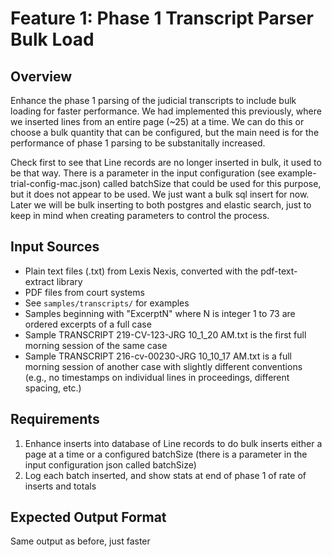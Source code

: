 # Feature 1: Phase 1 Transcript Parser Bulk Load

## Overview

Enhance the phase 1 parsing of the judicial transcripts to include bulk loading for faster performance.  We had implemented this previously, where we inserted lines from an entire page (~25) at a time.  We can do this or choose a bulk quantity that can be configured, but the main need is for the performance of phase 1 parsing to be substanitally increased.

Check first to see that Line records are no longer inserted in bulk, it used to be that way.  There is a parameter in the input configuration (see example-trial-config-mac.json) called batchSize that could be used for this purpose, but it does not appear to be used.  We just want a bulk sql insert for now. Later we will be bulk inserting to both postgres and elastic search, just to keep in mind when creating parameters to control the process.            

## Input Sources
- Plain text files (.txt) from Lexis Nexis, converted with the pdf-text-extract library
- PDF files from court systems
- See `samples/transcripts/` for examples
- Samples beginning with "ExcerptN" where N is integer 1 to 73 are ordered excerpts of a full case
- Sample TRANSCRIPT 219-CV-123-JRG 10_1_20 AM.txt is the first full morning session of the same case
- Sample TRANSCRIPT 216-cv-00230-JRG 10_10_17 AM.txt is a full morning session of another case with slightly different conventions (e.g., no timestamps on individual lines in proceedings, different spacing, etc.)


## Requirements
1. Enhance inserts into database of Line records to do bulk inserts either a page at a time or a configured batchSize (there is a parameter in the input configuration json called batchSize)
2. Log each batch inserted, and show stats at end of phase 1 of rate of inserts and totals


## Expected Output Format
Same output as before, just faster
